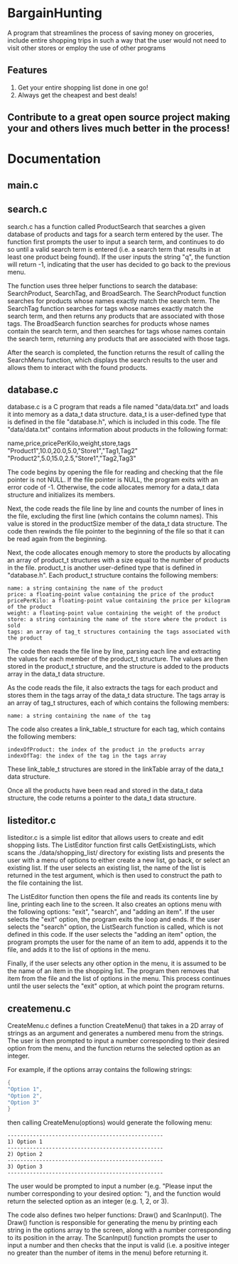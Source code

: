 # BargainHunting
A program that streamlines the process of saving money on groceries, include entire shopping trips in such a way that the user would not need to visit other stores or employ the use of other programs

## Features
1. Get your entire shopping list done in one go!
2. Always get the cheapest and best deals!

## Contribute to a great open source project making your and others lives much better in the process!


# Documentation

## main.c


## search.c
search.c has a function called ProductSearch that searches a given database of products and tags for a search term entered by the user. The function first prompts the user to input a search term, and continues to do so until a valid search term is entered (i.e. a search term that results in at least one product being found). If the user inputs the string "q", the function will return -1, indicating that the user has decided to go back to the previous menu.

The function uses three helper functions to search the database: SearchProduct, SearchTag, and BroadSearch. The SearchProduct function searches for products whose names exactly match the search term. The SearchTag function searches for tags whose names exactly match the search term, and then returns any products that are associated with those tags. The BroadSearch function searches for products whose names contain the search term, and then searches for tags whose names contain the search term, returning any products that are associated with those tags.

After the search is completed, the function returns the result of calling the SearchMenu function, which displays the search results to the user and allows them to interact with the found products.


## database.c
database.c is a C program that reads a file named "data/data.txt" and loads it into memory as a data_t data structure. data_t is a user-defined type that is defined in the file "database.h", which is included in this code. The file "data/data.txt" contains information about products in the following format:

name,price,pricePerKilo,weight,store,tags
"Product1",10.0,20.0,5.0,"Store1","Tag1,Tag2"
"Product2",5.0,15.0,2.5,"Store1","Tag2,Tag3"

The code begins by opening the file for reading and checking that the file pointer is not NULL. If the file pointer is NULL, the program exits with an error code of -1. Otherwise, the code allocates memory for a data_t data structure and initializes its members.

Next, the code reads the file line by line and counts the number of lines in the file, excluding the first line (which contains the column names). This value is stored in the productSize member of the data_t data structure. The code then rewinds the file pointer to the beginning of the file so that it can be read again from the beginning.

Next, the code allocates enough memory to store the products by allocating an array of product_t structures with a size equal to the number of products in the file. product_t is another user-defined type that is defined in "database.h". Each product_t structure contains the following members:

    name: a string containing the name of the product
    price: a floating-point value containing the price of the product
    pricePerKilo: a floating-point value containing the price per kilogram of the product
    weight: a floating-point value containing the weight of the product
    store: a string containing the name of the store where the product is sold
    tags: an array of tag_t structures containing the tags associated with the product

The code then reads the file line by line, parsing each line and extracting the values for each member of the product_t structure. The values are then stored in the product_t structure, and the structure is added to the products array in the data_t data structure.

As the code reads the file, it also extracts the tags for each product and stores them in the tags array of the data_t data structure. The tags array is an array of tag_t structures, each of which contains the following members:

    name: a string containing the name of the tag

The code also creates a link_table_t structure for each tag, which contains the following members:

    indexOfProduct: the index of the product in the products array
    indexOfTag: the index of the tag in the tags array

These link_table_t structures are stored in the linkTable array of the data_t data structure.

Once all the products have been read and stored in the data_t data structure, the code returns a pointer to the data_t data structure.


## listeditor.c
listeditor.c is a simple list editor that allows users to create and edit shopping lists. The ListEditor function first calls GetExistingLists, which scans the ./data/shopping_list/ directory for existing lists and presents the user with a menu of options to either create a new list, go back, or select an existing list. If the user selects an existing list, the name of the list is returned in the test argument, which is then used to construct the path to the file containing the list.

The ListEditor function then opens the file and reads its contents line by line, printing each line to the screen. It also creates an options menu with the following options: "exit", "search", and "adding an item". If the user selects the "exit" option, the program exits the loop and ends. If the user selects the "search" option, the ListSearch function is called, which is not defined in this code. If the user selects the "adding an item" option, the program prompts the user for the name of an item to add, appends it to the file, and adds it to the list of options in the menu.

Finally, if the user selects any other option in the menu, it is assumed to be the name of an item in the shopping list. The program then removes that item from the file and the list of options in the menu. This process continues until the user selects the "exit" option, at which point the program returns.


## createmenu.c
CreateMenu.c defines a function CreateMenu() that takes in a 2D array of strings as an argument and generates a numbered menu from the strings. The user is then prompted to input a number corresponding to their desired option from the menu, and the function returns the selected option as an integer.

For example, if the options array contains the following strings:
```c
{
"Option 1",
"Option 2",
"Option 3"
}
```
then calling CreateMenu(options) would generate the following menu:
```
-------------------------------------------------
1) Option 1
-------------------------------------------------
2) Option 2
-------------------------------------------------
3) Option 3
-------------------------------------------------
```
The user would be prompted to input a number (e.g. "Please input the number corresponding to your desired option: "), and the function would return the selected option as an integer (e.g. 1, 2, or 3).

The code also defines two helper functions: Draw() and ScanInput(). The Draw() function is responsible for generating the menu by printing each string in the options array to the screen, along with a number corresponding to its position in the array. The ScanInput() function prompts the user to input a number and then checks that the input is valid (i.e. a positive integer no greater than the number of items in the menu) before returning it.





